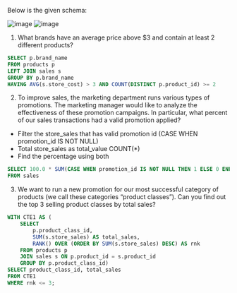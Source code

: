 Below is the given schema: 

![image](https://github.com/swethamurthy25/SQL_Practise-Questions/assets/112581595/cf5fe9bd-a750-42df-b32b-a3868b70db62) ![image](https://github.com/swethamurthy25/SQL_Practise-Questions/assets/112581595/cfa55928-68f0-4366-a431-77ef61fb8dc7)

1. What brands have an average price above $3 and contain at least 2 different products?
```SQL
SELECT p.brand_name
FROM products p
LEFT JOIN sales s 
GROUP BY p.brand_name
HAVING AVG(s.store_cost) > 3 AND COUNT(DISTINCT p.product_id) >= 2
```
2. To improve sales, the marketing department runs various types of promotions.
The marketing manager would like to analyze the effectiveness of these promotion campaigns.
In particular, what percent of our sales transactions had a valid promotion applied?

* Filter the store_sales that has valid promotion id (CASE WHEN promotion_id IS NOT NULL)
* Total store_sales as total_value COUNT(*)
* Find the percentage using both
```SQL
SELECT 100.0 * SUM(CASE WHEN promotion_id IS NOT NULL THEN 1 ELSE 0 END) / COUNT(*) AS ratio
FROM sales
```

3. We want to run a new promotion for our most successful category of products
(we call these categories “product classes”).
Can you find out the top 3 selling product classes by total sales?
```SQL
WITH CTE1 AS (
    SELECT 
        p.product_class_id,
        SUM(s.store_sales) AS total_sales,
        RANK() OVER (ORDER BY SUM(s.store_sales) DESC) AS rnk
    FROM products p 
    JOIN sales s ON p.product_id = s.product_id
    GROUP BY p.product_class_id)
SELECT product_class_id, total_sales
FROM CTE1 
WHERE rnk <= 3;
```


